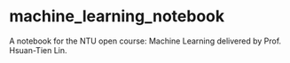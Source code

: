 # machine_learning_notebook
A notebook for the NTU open course: Machine Learning delivered by Prof. Hsuan-Tien Lin.
